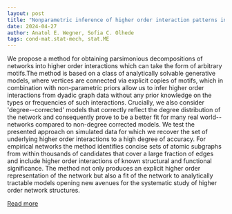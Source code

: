 ```yaml
---
layout: post
title: "Nonparametric inference of higher order interaction patterns in networks"
date: 2024-04-27
author: Anatol E. Wegner, Sofia C. Olhede
tags: cond-mat.stat-mech, stat.ME
---
```


We propose a method for obtaining parsimonious decompositions of networks into higher order interactions which can take the form of arbitrary motifs.The method is based on a class of analytically solvable generative models, where vertices are connected via explicit copies of motifs, which in combination with non-parametric priors allow us to infer higher order interactions from dyadic graph data without any prior knowledge on the types or frequencies of such interactions. Crucially, we also consider 'degree--corrected' models that correctly reflect the degree distribution of the network and consequently prove to be a better fit for many real world--networks compared to non-degree corrected models. We test the presented approach on simulated data for which we recover the set of underlying higher order interactions to a high degree of accuracy. For empirical networks the method identifies concise sets of atomic subgraphs from within thousands of candidates that cover a large fraction of edges and include higher order interactions of known structural and functional significance. The method not only produces an explicit higher order representation of the network but also a fit of the network to analytically tractable models opening new avenues for the systematic study of higher order network structures.

[Read more](https://arxiv.org/abs/2403.15635)